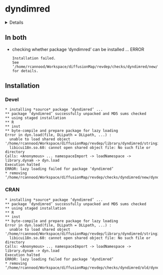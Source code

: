 # dyndimred

<details>

* Version: 1.0.2
* Source code: https://github.com/cran/dyndimred
* URL: http://github.com/dynverse/dyndimred
* BugReports: https://github.com/dynverse/dyndimred/issues
* Date/Publication: 2019-08-07 09:40:02 UTC
* Number of recursive dependencies: 181

Run `revdep_details(,"dyndimred")` for more info

</details>

## In both

*   checking whether package ‘dyndimred’ can be installed ... ERROR
    ```
    Installation failed.
    See ‘/home/rcannood/Workspace/diffusionMap/revdep/checks/dyndimred/new/dyndimred.Rcheck/00install.out’ for details.
    ```

## Installation

### Devel

```
* installing *source* package ‘dyndimred’ ...
** package ‘dyndimred’ successfully unpacked and MD5 sums checked
** using staged installation
** R
** inst
** byte-compile and prepare package for lazy loading
Error in dyn.load(file, DLLpath = DLLpath, ...) : 
  unable to load shared object '/home/rcannood/Workspace/diffusionMap/revdep/library/dyndimred/stringi/libs/stringi.so':
  libicui18n.so.60: cannot open shared object file: No such file or directory
Calls: <Anonymous> ... namespaceImport -> loadNamespace -> library.dynam -> dyn.load
Execution halted
ERROR: lazy loading failed for package ‘dyndimred’
* removing ‘/home/rcannood/Workspace/diffusionMap/revdep/checks/dyndimred/new/dyndimred.Rcheck/dyndimred’

```
### CRAN

```
* installing *source* package ‘dyndimred’ ...
** package ‘dyndimred’ successfully unpacked and MD5 sums checked
** using staged installation
** R
** inst
** byte-compile and prepare package for lazy loading
Error in dyn.load(file, DLLpath = DLLpath, ...) : 
  unable to load shared object '/home/rcannood/Workspace/diffusionMap/revdep/library/dyndimred/stringi/libs/stringi.so':
  libicui18n.so.60: cannot open shared object file: No such file or directory
Calls: <Anonymous> ... namespaceImport -> loadNamespace -> library.dynam -> dyn.load
Execution halted
ERROR: lazy loading failed for package ‘dyndimred’
* removing ‘/home/rcannood/Workspace/diffusionMap/revdep/checks/dyndimred/old/dyndimred.Rcheck/dyndimred’

```
